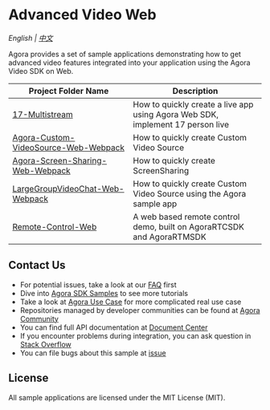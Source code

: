 # Advanced Video Web

*English | [中文](README.zh.md)*

Agora provides a set of sample applications demonstrating how to get advanced video features integrated into your application using the Agora Video SDK on Web.

Project Folder Name|Description
---|---
[17-Multistream](./Advanced-Video/Web/17-Multistream)|How to quickly create a live app using Agora Web SDK, implement 17 person live
[Agora-Custom-VideoSource-Web-Webpack](./Advanced-Video/Web/Agora-Custom-VideoSource-Web-Webpack)|How to quickly create Custom Video Source 
[Agora-Screen-Sharing-Web-Webpack](./Advanced-Video/Web/Agora-Screen-Sharing-Web-Webpack)|How to quickly create ScreenSharing 
[LargeGroupVideoChat-Web-Webpack](./Advanced-Video/Web/LargeGroupVideoChat-Web-Webpack)|How to quickly create Custom Video Source using the Agora sample app
[Remote-Control-Web](./Advanced-Video/Web/Remote-Control-Web)|A web based remote control demo, built on AgoraRTCSDK and AgoraRTMSDK

## Contact Us

- For potential issues, take a look at our [FAQ](https://docs.agora.io/en/faq) first
- Dive into [Agora SDK Samples](https://github.com/AgoraIO) to see more tutorials
- Take a look at [Agora Use Case](https://github.com/AgoraIO-usecase) for more complicated real use case
- Repositories managed by developer communities can be found at [Agora Community](https://github.com/AgoraIO-Community)
- You can find full API documentation at [Document Center](https://docs.agora.io/en/)
- If you encounter problems during integration, you can ask question in [Stack Overflow](https://stackoverflow.com/questions/tagged/agora.io)
- You can file bugs about this sample at [issue](https://github.com/AgoraIO/Advanced-Video/issues)

## License

All sample applications are licensed under the MIT License (MIT).
